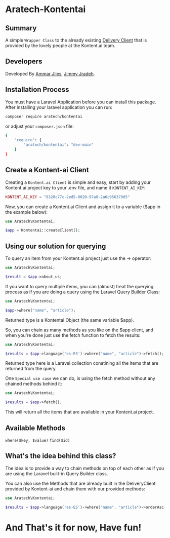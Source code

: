 # Aratech-Kontentai

## Summary
A simple `Wrapper Class` to the already existing [Delivery Client](https://github.com/kontent-ai/delivery-sdk-php/tree/master) that is provided by the lovely people at the Kontent.ai team.

## Developers
Developed By [Ammar Jlies](https://github.com/AmmarJS), [Jimmy Jradeh](https://github.com/ssl3nd3r).

## Installation Process
You must have a Laravel Application before you can install this package.
After installing your laravel application you can run:

```sh
composer require aratech/kontentai
```

or adjust your `composer.json` file:

```sh
{
    "require": {
        "aratech/kontentai": "dev-main"
    }
}
```

## Create a Kontent-ai Client
Creating a `Kontent.ai Client` is simple and easy, start by adding your Kontent.ai project key to your .env file, and name it `KONTENT_AI_KEY`:
```php
KONTENT_AI_KEY = "8320c77c-2ed5-0020-97a8-2a6c956379d5"
```

Now, you can create a Kontent.ai Client and assign it to a variable ($app in the example below):
```php
use Aratech\Kontentai;

$app = Kontentai::createClient();
```

## Using our solution for querying
To query an item from your Kontent.ai project just use the -> operator:
```php
use Aratech\Kontentai;

$result = $app->about_us;
```

If you want to query multiple items, you can (almost) treat the querying process as if you are doing a query using the Laravel Query Builder Class:
```php
use Aratech\Kontentai;

$app->where("name", "article");
```
Returned type is a Kontentai Object (the same variable $app).

So, you can chain as many methods as you like on the $app client, and when you're done just use the fetch function to fetch the results:
```php
use Aratech\Kontentai;

$results = $app->language('es-ES')->where("name", "article")->fetch();
```
Returned type here is a Laravel collection conatining all the items that are returned from the query.

One `Special use case` we can do, is using the fetch method without any chained methods behind it:
```php
use Aratech\Kontentai;

$results = $app->fetch();
```
This will return all the items that are available in your Kontent.ai project.

## Available Methods
  `where($key, $value)`
  `find($id)`

## What's the idea behind this class?
The idea is to provide a way to chain methods on top of each other as if you are using the Laravel built-in Query Builder class.

You can also use the Methods that are already built in the DeliveryClient provided by Kontent-ai and chain them with our provided methods:
```php
use Aratech\Kontentai;

$results = $app->language('es-ES')->where("name", "article")->orderAsc('elements.product_name')->limit(10)->fetch();
```

# And That's it for now, Have fun!










